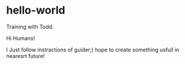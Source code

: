 # hello-world
Training with Todd.

Hi Humans!

I Just follow instractions of guider;) hope to create something usfull in nearesrt future!

